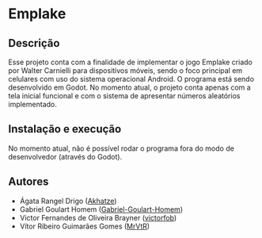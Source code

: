 # Emplake
## Descrição
Esse projeto conta com a finalidade de implementar o jogo Emplake criado por Walter Carnielli para dispositivos móveis, sendo o foco principal em celulares com uso do sistema operacional Android.
O programa está sendo desenvolvido em Godot.
No momento atual, o projeto conta apenas com a tela inicial funcional e com o sistema de apresentar números aleatórios implementado.

## Instalação e execução
No momento atual, não é possível rodar o programa fora do modo de desenvolvedor (através do Godot).

## Autores
* Ágata Rangel Drigo ([Akhatze](https://github.com/Akhatze))
* Gabriel Goulart Homem ([Gabriel-Goulart-Homem](https://github.com/Gabriel-Goulart-Homem))
* Victor Fernandes de Oliveira Brayner ([victorfob](https://github.com/victorfob))
* Vítor Ribeiro Guimarães Gomes ([MrVtR](https://github.com/MrVtR))
